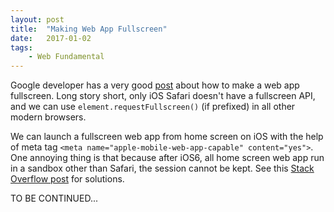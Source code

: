 ```yaml
---
layout: post
title:  "Making Web App Fullscreen"
date:   2017-01-02
tags:   
    - Web Fundamental
---
```


Google developer has a very good [post](https://developers.google.com/web/fundamentals/native-hardware/fullscreen/) about how to make a web app fullscreen. Long story short, only iOS Safari doesn't have a fullscreen API, and we can use `element.requestFullscreen()` (if prefixed) in all other modern browsers.

We can launch a fullscreen web app from home screen on iOS with the help of meta tag `<meta name="apple-mobile-web-app-capable" content="yes">`. One annoying thing is that because after iOS6, all home screen web app run in a sandbox other than Safari, the session cannot be kept. See this [Stack Overflow post](http://stackoverflow.com/questions/7077518/ios-full-screen-web-app-drops-cookies) for solutions.

TO BE CONTINUED...

